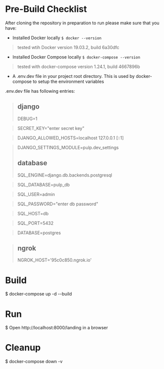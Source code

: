 # Pre-Build Checklist
After cloning the repository in preparation to run please make sure that you have:
* Installed Docker locally 
```$ docker --version```
> tested wtih Docker version 19.03.2, build 6a30dfc
* Installed Docker Compose locally 
```$ docker-compose --version```
> tested with docker-compose version 1.24.1, build 4667896b
* A .env.dev file in your project root directory. This is used by docker-compose to setup the environment variables 

.env.dev file has following entries:
>
> ## django
> DEBUG=1

> SECRET_KEY="enter secret key"

> DJANGO_ALLOWED_HOSTS=localhost 127.0.0.1 [::1]

> DJANGO_SETTINGS_MODULE=pulp.dev_settings
> 
> ## database
> SQL_ENGINE=django.db.backends.postgresql

> SQL_DATABASE=pulp_db

> SQL_USER=admin

> SQL_PASSWORD="enter db password"

> SQL_HOST=db

> SQL_PORT=5432

> DATABASE=postgres

> 
> ## ngrok
> NGROK_HOST='95c0c850.ngrok.io'

# Build 
$ docker-compose up -d --build

# Run 
$ Open http://localhost:8000/landing in a browser

# Cleanup 
$ docker-compose down -v 